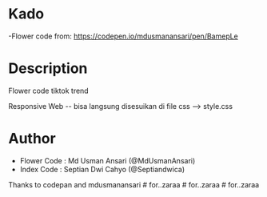 # Kado
-Flower code from: https://codepen.io/mdusmanansari/pen/BamepLe


# Description
Flower code tiktok trend 

Responsive Web -- bisa langsung disesuikan di file css --> style.css

# Author
- Flower Code : Md Usman Ansari (@MdUsmanAnsari)
- Index Code : Septian Dwi Cahyo (@Septiandwica)

Thanks to codepan and mdusmanansari
#   f o r . . z a r a a  
 #   f o r . . z a r a a  
 #   f o r . . z a r a a  
 